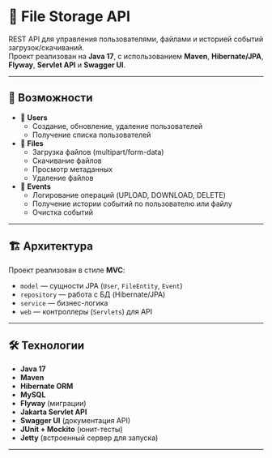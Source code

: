 # 📂 File Storage API

REST API для управления пользователями, файлами и историей событий загрузок/скачиваний.  
Проект реализован на **Java 17**, с использованием **Maven**, **Hibernate/JPA**, **Flyway**, **Servlet API** и **Swagger UI**.

---

## 🚀 Возможности
- 👤 **Users**
    - Создание, обновление, удаление пользователей
    - Получение списка пользователей
- 📁 **Files**
    - Загрузка файлов (multipart/form-data)
    - Скачивание файлов
    - Просмотр метаданных
    - Удаление файлов
- 📜 **Events**
    - Логирование операций (UPLOAD, DOWNLOAD, DELETE)
    - Получение истории событий по пользователю или файлу
    - Очистка событий

---

## 🏗️ Архитектура
Проект реализован в стиле **MVC**:

- `model` — сущности JPA (`User`, `FileEntity`, `Event`)
- `repository` — работа с БД (Hibernate/JPA)
- `service` — бизнес-логика
- `web` — контроллеры (`Servlets`) для API

---

## 🛠️ Технологии
- **Java 17**
- **Maven**
- **Hibernate ORM**
- **MySQL**
- **Flyway** (миграции)
- **Jakarta Servlet API**
- **Swagger UI** (документация API)
- **JUnit + Mockito** (юнит-тесты)
- **Jetty** (встроенный сервер для запуска)

---
